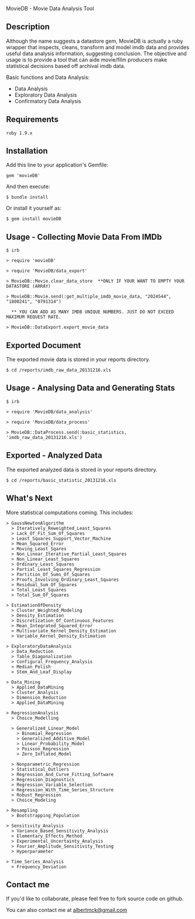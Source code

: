  MovieDB - Movie Data Analysis Tool

## Description

Although the name suggests a datastore gem, MovieDB is actually a ruby wrapper that inspects, cleans, transform and model imdb data and provides useful data analysis information, suggesting conclusion.  The objective and usage is to provide a tool that can aide movie/film producers make statistical decisions based off archival imdb data.

Basic functions and Data Analysis:
* Data Analysis
* Exploratory Data Analysis
* Confirmatory Data Analysis

## Requirements
  
    ruby 1.9.x

## Installation

Add this line to your application's Gemfile:

    gem 'movieDB'

And then execute:

    $ bundle install

Or install it yourself as:

    $ gem install movieDB

## Usage - Collecting Movie Data From IMDb

    $ irb

    > require 'movieDB'
   
    > require 'MovieDB/data_export'

    > MovieDB::Movie.clear_data_store  **ONLY IF YOUR WANT TO EMPTY YOUR DATASTORE (ARRAY)
  
    > MovieDB::Movie.send(:get_multiple_imdb_movie_data, "2024544", "1800241", "0791314")  

      ** YOU CAN ADD AS MANY IMDB UNIQUE NUMBERS. JUST DO NOT EXCEED MAXIMUM REQUEST RATE.

    > MovieDB::DataExport.export_movie_data

## Exported Document

The exported movie data is stored in your reports directory.

    $ cd /reports/imdb_raw_data_20131216.xls

## Usage - Analysing Data and Generating Stats

    $ irb

    > require 'MovieDB/data_analysis'

    > require 'MovieDB/data_process'

    > MovieDB::DataProcess.send(:basic_statistics, 'imdb_raw_data_20131216.xls')

## Exported - Analyzed Data 

The exported analyzed data is stored in your reports directory.

    $ cd /reports/basic_statistic_20131216.xls

## What's Next

 More statistical computations coming. This includes:

    > GaussNewtonAlgorithm 
      > Iteratively_Reweighted_Least_Squares 
      > Lack_Of_Fit_Sum_Of_Squares 
      > Least_Squares_Support_Vector_Machine 
      > Mean_Squared_Error 
      > Moving_Least_Sqares 
      > Non_Linear_Iterative_Partial_Least_Squares 
      > Non_Linear_Least_Squares 
      > Ordinary_Least_Squares 
      > Partial_Least_Squares_Regression 
      > Partition_Of_Sums_Of_Squares 
      > Proofs_Involving_Ordinary_Least_Squares 
      > Residual_Sum_Of_Squares 
      > Total_Least_Squares 
      > Total_Sum_Of_Squares 
    
    > EstimationOfDensity
      > Cluster_Weighted_Modeling 
      > Density_Estimation 
      > Discretization_Of_Continuous_Features 
      > Mean_Integrated_Squared_Error 
      > Multivariate_Kernel_Density_Estimation 
      > Variable_Kernel_Density_Estimation 
    
    > ExploratoryDataAnalysis
      > Data_Reduction 
      > Table_Diagonalization 
      > Configural_Frequency_Analysis 
      > Median_Polish 
      > Stem_And_Leaf_Display 
    
    > Data_Mining
      > Applied_DataMining 
      > Cluster_Analysis 
      > Dimension_Reduction 
      > Applied_DataMining 
    
    > RegressionAnalysis
      > Choice_Modelling 

      > Generalized_Linear_Model 
        > Binomial_Regression         
        > Generalized_Additive_Model         
        > Linear_Probability_Model         
        > Poisson_Regression         
        > Zero_Inflated_Model            
      
      > Nonparametric_Regression 
      > Statistical_Outliers 
      > Regression_And_Curve_Fitting_Software 
      > Regression_Diagnostics 
      > Regression_Variable_Selection 
      > Regression_With_Time_Series_Structure 
      > Robust_Regression 
      > Choice_Modeling 
    
    > Resampling
      > Bootstrapping_Population 
    
    > Sensitivity_Analysis
      > Variance_Based_Sensitivity_Analysis 
      > Elementary_Effects_Method 
      > Experimental_Uncertainty_Analysis 
      > Fourier_Amplitude_Sensitivity_Testing 
      > Hyperparameter 
    
    > Time_Series_Analysis
      > Frequency_Deviation 

## Contact me

If you'd like to collaborate, please feel free to fork source code on github. 

You can also contact me at albertmck@gmail.com

     
